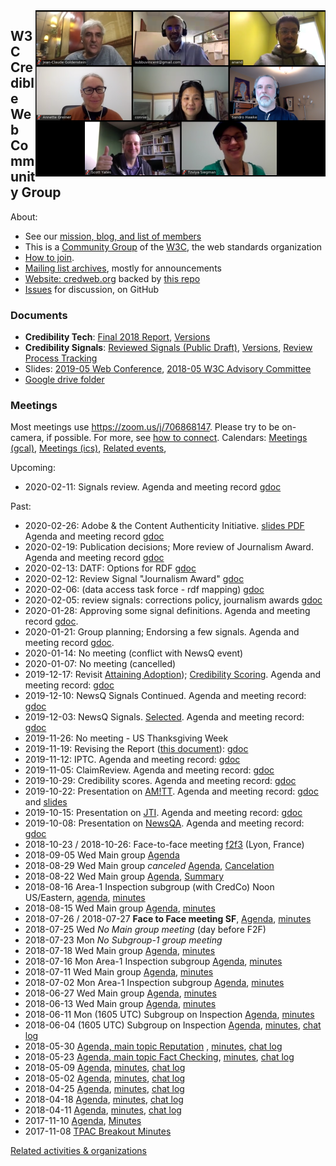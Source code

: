 <img style="float: right" src="./photos/people-2020-01-28.png" alt="group photo" />

## W3C Credible Web Community Group

About:
* See our [mission, blog, and list of members](https://www.w3.org/community/credibility/)
* This is a [Community Group](https://www.w3.org/community/) of the [W3C](https://www.w3.org), the web standards organization
* [How to join](joining).
* [Mailing list archives](https://lists.w3.org/Archives/Public/public-credibility/), mostly for announcements
* [Website: credweb.org](https://credweb.org) backed by [this repo](https://github.com/w3c/credweb)
* [Issues](https://github.com/w3c/credweb/issues) for discussion, on GitHub

### Documents

* **Credibility Tech**: [Final 2018 Report](https://www.w3.org/2018/10/credibility-tech/), [Versions](https://credweb.org/credibility-tech)
* **Credibility Signals**: [Reviewed Signals (Public Draft)](https://credweb.org/reviewed-signals/), [Versions](https://credweb.org/signals/), [Review Process Tracking](https://docs.google.com/document/d/1i6lCJPaJLQwrDUknnzWW5ixgWb8xp54KdLu2mam206Q/edit)
* Slides: [2019-05 Web Conference](https://docs.google.com/presentation/d/17-Of0UWivD7q61fm1SQJcaJUcHMQ1lJxrqMK5PZQeCM), [2018-05 W3C Advisory Committee](http://hawke.org/talk-ac-2018/)
* [Google drive folder](https://drive.google.com/drive/u/0/folders/1BIXNJb7ggBUBBNS76-WRvMmGR4vC6ijt)

### Meetings

Most meetings use <https://zoom.us/j/706868147>. Please try to be
on-camera, if possible. For more, see [how to
connect](how-to-connect.md). Calendars: [Meetings
(gcal)](https://calendar.google.com/calendar/embed?src=iq5eb1hefes165c7es0krrflno%40group.calendar.google.com),
[Meetings
(ics)](https://calendar.google.com/calendar/ical/iq5eb1hefes165c7es0krrflno%40group.calendar.google.com/public/basic.ics),
[Related
events](https://calendar.google.com/calendar/embed?src=certifiedcontentcoalition.org_9cd49bitubv0sicvpt6gvf9km0%40group.calendar.google.com),


Upcoming:

* 2020-02-11: Signals review. Agenda and meeting record [gdoc](https://docs.google.com/document/d/1mWqxtHDKi1Hcx7zbqhLjLXTIcYT4DCYP9s0CJ65sRXA/edit#)

Past:

* 2020-02-26: Adobe & the Content Authenticity Initiative. [slides PDF](slides/20200226-cai.pdf) Agenda and meeting record [gdoc](https://docs.google.com/document/d/1DwTkZBYeX3yLFvz38eCjOvxR8dlxgsdFMlHoIjlCBm4/edit)
* 2020-02-19: Publication decisions; More review of Journalism Award. Agenda and meeting record [gdoc](https://docs.google.com/document/d/1-KcB121I6D6J2ZdQET-qatqCaqv3ttlZkfhgyWEk7nM/edit)
* 2020-02-13: DATF: Options for RDF [gdoc](https://docs.google.com/document/d/1a9g6AKFjWffmmnmKyCD7upVIZRt0B18V1GlMXlPoo_0/edit)
* 2020-02-12: Review Signal "Journalism Award" [gdoc](https://docs.google.com/document/d/187x-c07QibjS7NLHFmdlhMhFv0IG2jx6bH9sCGvAM1w/edit)
* 2020-02-06: (data access task force - rdf mapping) [gdoc](https://docs.google.com/document/d/1UnQNpgAfY80-KvmLtredvbyhvhHHCPP6teQfTKdXQ94/edit)
* 2020-02-05: review signals: corrections policy, journalism awards [gdoc](https://docs.google.com/document/d/1KCcgASPLnBBQ9XCqDY2L-T0_41HFjbQ0AUi06Ppv2dU/edit)
* 2020-01-28: Approving some signal definitions. Agenda and meeting record [gdoc](https://docs.google.com/document/d/1VvIMSa-vc7Wt6AYAhQ3MrcZTJvuW8kv-QaNWWgbU7Vo/edit#).
* 2020-01-21: Group planning; Endorsing a few signals. Agenda and meeting record [gdoc](https://docs.google.com/document/d/1Zegy2ASbsRtkz8vNVYUXHopZjjXbZweJ5Co8TEW_8w0/edit#).
* 2020-01-14: No meeting (conflict with NewsQ event)
* 2020-01-07: No meeting (cancelled)
* 2019-12-17: Revisit [Attaining Adoption](https://docs.google.com/document/d/1WWYQ33Y9ENcueiFnrb3hJzD2rxKCRw9ok8T3PrDLOB8/edit#heading=h.rmx3ty7g6ge9)); [Credibility Scoring](https://docs.google.com/document/d/1x3TytIJU-bsyGfNdqx8yWybESlyQaQEDhhJf73tNI_c/edit#heading=h.cz6d6op6saw2). Agenda and meeting record: [gdoc](https://docs.google.com/document/d/1LgR_b_8Q_LtP1eeBU2Rggldu6sg303yG4JYYpojcPH4/edit#heading=h.3qvsza8ot2e9)
* 2019-12-10: NewsQ Signals Continued. Agenda and meeting record: [gdoc](https://docs.google.com/document/d/1YJdO32HOG_O0iA5m0fqIc5ikekYSCUGMacCkKmHLd64/edit#)
* 2019-12-03: NewsQ Signals. [Selected](https://credweb.org/signals-beta/#newsq-highlight). Agenda and meeting record: [gdoc](https://docs.google.com/document/d/1FpBZL6lbdfMclCJ-4lI_mPdGfIbSc2zrOjtmeiwkpPw/edit)
* 2019-11-26: No meeting - US Thanksgiving Week 
* 2019-11-19: Revising the Report ([this document](https://credweb.org/report/)): [gdoc](https://docs.google.com/document/d/1bPVcan7bMI6vL7dM4-v3_hop3e05ptgNtbJqqVlROdk/edit)
* 2019-11-12: IPTC. Agenda and meeting record: [gdoc](https://docs.google.com/document/d/1KFQ7rGf63v3SyK_vffhHLfFlm5DGGiHKtaJ5YQSqc48/edit)
* 2019-11-05: ClaimReview. Agenda and meeting record: [gdoc](https://docs.google.com/document/d/1_eOOdvgYrIVEw6Ug2eiSqPjPPfKy0pE2djyUk1pqkcA/edit)
* 2019-10-29: Credibility scores. Agenda and meeting record: [gdoc](https://docs.google.com/document/d/1Va2TmDAH70ugm0h7l-Z14IztSbHe2v7PpZ34BMhTXio/edit)
* 2019-10-22: Presentation on [AM!TT](https://github.com/misinfosecproject/amitt_framework/wiki). Agenda and meeting record: [gdoc](https://docs.google.com/document/d/1jbUzm7jBcZBl5FLfVFH5bi-3x4_e1eOBBBmH-ON9Rp0/edit) and [slides](/slides/20191022-amitt.pdf) 
* 2019-10-15: Presentation on [JTI](https://jti-rsf.org/). Agenda and meeting record: [gdoc](https://docs.google.com/document/d/1Bj_l0fR7k4-3pyVK5iaKnAz0_LMUBBNDoS8Lh57Hf20/edit)
* 2019-10-08: Presentation on [NewsQA](https://newsqa.org/). Agenda and meeting record: [gdoc](https://docs.google.com/document/d/1hng3ceAUBuyT-x1Ny-PqtO5YFrWMwZ1SoxBf7JSOXUE) 
* 2018-10-23 / 2018-10-26: Face-to-face meeting [f2f3](f2f3) (Lyon, France)
* 2018-09-05 Wed Main group [Agenda](agenda/20180905.md)
* 2018-08-29 Wed Main group *canceled* [Agenda](https://lists.w3.org/Archives/Public/public-credibility/2018Aug/0013.html), [Cancelation](https://lists.w3.org/Archives/Public/public-credibility/2018Aug/0014.html)
* 2018-08-22 Wed Main group [Agenda](agenda/20180822.md), [Summary](https://lists.w3.org/Archives/Public/public-credibility/2018Aug/0009.html)
* 2018-08-16 Area-1 Inspection subgroup (with CredCo) Noon US/Eastern, [agenda](https://lists.w3.org/Archives/Public/public-credibility/2018Aug/0003.html), [minutes](https://docs.google.com/document/d/1kjb7_qHhW1m2GMDPxnedcrJVyMSPSIQPMnxpgsU6lus)
* 2018-08-15 Wed Main group [Agenda](agenda/20180815.md), [minutes](./minutes/20180815.md)
* 2018-07-26 / 2018-07-27 **Face to Face meeting SF**, [Agenda](f2f2.md), [minutes](./minutes/f2f2.md)
* 2018-07-25 Wed _No Main group meeting_ (day before F2F)
* 2018-07-23 Mon _No Subgroup-1 group meeting_ 
* 2018-07-18 Wed Main group [Agenda](agenda/20180718.md), [minutes](./minutes/20180718.md)
* 2018-07-16 Mon Area-1 Inspection subgroup [Agenda](agenda/20180716.md), [minutes](./minutes/20180716.md)
* 2018-07-11 Wed Main group [Agenda](agenda/20180711.md), [minutes](./minutes/20180711.md)
* 2018-07-02 Mon Area-1 Inspection subgroup [Agenda](agenda/20180702.md), [minutes](./minutes/20180702.md)
* 2018-06-27 Wed Main group [Agenda](agenda/20180627.md), [minutes](./minutes/20180627.md)
* 2018-06-13 Wed Main group [Agenda](agenda/20180613.md), [minutes](./minutes/20180613.md)
* 2018-06-11 Mon (1605 UTC) Subgroup on Inspection [Agenda](agenda/20180611.md), [minutes](./minutes/20180611.md)
* 2018-06-04 (1605 UTC) Subgroup on Inspection [Agenda](agenda/20180604.md), [minutes](./minutes/20180604.html), [chat log](https://credweb.zulipchat.com/#narrow/stream/114583-meeting/topic/2018-06-04)
* 2018-05-30 [Agenda, main topic Reputation](agenda/20180530.md) , [minutes](./minutes/20180530.html), [chat log](https://credweb.zulipchat.com/#narrow/stream/114583-meeting/topic/2018-05-30)
* 2018-05-23 [Agenda, main topic Fact Checking](agenda/20180523.md), [minutes](./minutes/20180523.html), [chat log](https://credweb.zulipchat.com/#narrow/stream/114583-meeting/topic/2018-05-23)
* 2018-05-09 [Agenda](agenda/20180509.md), [minutes](./minutes/20180509.html), [chat log](https://credweb.zulipchat.com/#narrow/stream/114583-meeting/topic/2018-05-09)
* 2018-05-02 [Agenda](agenda/20180502.md), [minutes](./minutes/20180502.html), [chat log](https://credweb.zulipchat.com/#narrow/stream/114583-meeting/topic/2018-05-02)
* 2018-04-25 [Agenda](agenda/20180425.md), [minutes](./minutes/20180425.html), [chat log](https://credweb.zulipchat.com/#narrow/stream/114583-meeting/topic/2018-04-25)
* 2018-04-18 [Agenda](agenda/20180418.md), [minutes](./minutes/20180418.html), [chat log](https://credweb.zulipchat.com/#narrow/stream/114583-meeting/topic/2018-04-18)
* 2018-04-11 [Agenda](agenda/20180411.md), [minutes](./minutes/20180411.html), [chat log](https://credweb.zulipchat.com/#narrow/stream/114583-meeting/topic/2018-04-11)
* 2017-11-10 [Agenda](https://www.w3.org/wiki/File:Credibility-2017-11-10-agenda.pdf), [Minutes](https://www.w3.org/community/credibility/wiki/2017-11-10-minutes)
* 2017-11-08 [TPAC Breakout Minutes](https://www.w3.org/community/credibility/wiki/2017-11-08-minutes)

[Related activities & organizations](https://docs.google.com/spreadsheets/d/1vWE3iOn6yxUsRJyS_mks83m0Gwv_7cK0WtVt-SNsYzY/edit#gid=0)